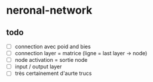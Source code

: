 # neronal-network

## todo
- [ ] connection avec poid and bies
- [ ] connection layer = matrice (ligne = last layer -> node)
- [ ] node activation = sortie node
- [ ] input / output layer
- [ ] très certainement d'aurte trucs